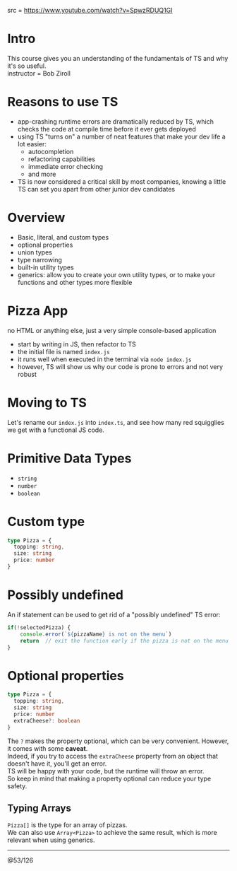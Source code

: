 src = https://www.youtube.com/watch?v=SpwzRDUQ1GI

# Intro

This course gives you an understanding of the fundamentals of TS and why it's so useful.  
instructor = Bob Ziroll

# Reasons to use TS

- app-crashing runtime errors are dramatically reduced by TS, which checks the code at compile time before it ever gets deployed
- using TS "turns on" a number of neat features that make your dev life a lot easier:
  - autocompletion
  - refactoring capabilities
  - immediate error checking
  - and more
- TS is now considered a critical skill by most companies, knowing a little TS can set you apart from other junior dev candidates

# Overview

- Basic, literal, and custom types
- optional properties
- union types
- type narrowing
- built-in utility types
- generics: allow you to create your own utility types, or to make your functions and other types more flexible

# Pizza App

no HTML or anything else, just a very simple console-based application  
- start by writing in JS, then refactor to TS
- the initial file is named `index.js`
- it runs well when executed in the terminal via `node index.js`
- however, TS will show us why our code is prone to errors and not very robust

# Moving to TS

Let's rename our `index.js` into `index.ts`, and see how many red squigglies we get with a functional JS code.  


# Primitive Data Types

- `string`
- `number`
- `boolean`

# Custom type

```ts
type Pizza = {
  topping: string,
  size: string
  price: number
}
```

# Possibly undefined 

An if statement can be used to get rid of a "possibly undefined" TS error:
```ts
if(!selectedPizza) {
    console.error(`${pizzaName} is not on the menu`)
    return  // exit the function early if the pizza is not on the menu
}
```

# Optional properties

```ts
type Pizza = {
  topping: string,
  size: string
  price: number
  extraCheese?: boolean
}
```

The `?` makes the property optional, which can be very convenient. However, it comes with some **caveat**.  
Indeed, if you try to access the `extraCheese` property from an object that doesn't have it, you'll get an error.  
TS will be happy with your code, but the runtime will throw an error.  
So keep in mind that making a property optional can reduce your type safety.  

## Typing Arrays

`Pizza[]` is the type for an array of pizzas.  
We can also use `Array<Pizza>` to achieve the same result, which is more relevant when using generics.  




---
@53/126
